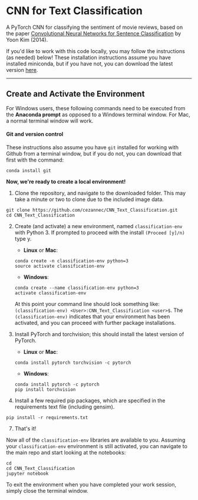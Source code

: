 # CNN for Text Classification

A PyTorch CNN for classifying the sentiment of movie reviews, based on the paper [Convolutional Neural Networks for Sentence Classification](https://arxiv.org/abs/1408.5882) by Yoon Kim (2014).

If you'd like to work with this code locally, you may follow the instructions (as needed) below! These installation instructions assume you have installed miniconda, but if you have not, you can download the latest version [here](https://conda.io/en/latest/miniconda.html).

---

## Create and Activate the Environment

For Windows users, these following commands need to be executed from the **Anaconda prompt** as opposed to a Windows terminal window. For Mac, a normal terminal window will work. 

#### Git and version control
These instructions also assume you have `git` installed for working with Github from a terminal window, but if you do not, you can download that first with the command:
```
conda install git
```

**Now, we're ready to create a local environment!**

1. Clone the repository, and navigate to the downloaded folder. This may take a minute or two to clone due to the included image data.
```
git clone https://github.com/cezannec/CNN_Text_Classification.git
cd CNN_Text_Classification
```

2. Create (and activate) a new environment, named `classification-env` with Python 3. If prompted to proceed with the install `(Proceed [y]/n)` type y.

	- __Linux__ or __Mac__: 
	```
	conda create -n classification-env python=3
	source activate classification-env
	```
	- __Windows__: 
	```
	conda create --name classification-env python=3
	activate classification-env
	```
	
	At this point your command line should look something like: `(classification-env) <User>:CNN_Text_Classification <user>$`. The `(classification-env)` indicates that your environment has been activated, and you can proceed with further package installations.

3. Install PyTorch and torchvision; this should install the latest version of PyTorch.
	
	- __Linux__ or __Mac__: 
	```
	conda install pytorch torchvision -c pytorch 
	```
	- __Windows__: 
	```
	conda install pytorch -c pytorch
	pip install torchvision
	```

6. Install a few required pip packages, which are specified in the requirements text file (including gensim).
```
pip install -r requirements.txt
```

7. That's it!

Now all of the `classification-env` libraries are available to you. Assuming your `classification-env` environment is still activated, you can navigate to the main repo and start looking at the notebooks:

```
cd
cd CNN_Text_Classification
jupyter notebook
```

To exit the environment when you have completed your work session, simply close the terminal window.
